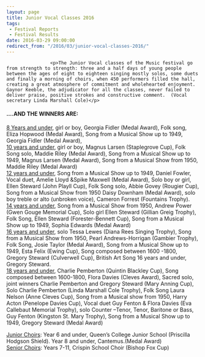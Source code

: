 ```yaml
---
layout: page
title: Junior Vocal Classes 2016
tags: 
 - Festival Reports
 - Festival Results
date: 2016-03-29 09:00:00
redirect_from: "/2016/03/junior-vocal-classes-2016/"
---
```

<section>

                    
                    <p>The Junior Vocal classes of the Music festival go from strength to strength: three and a half days of young people between the ages of eight to eighteen singing mostly solos, some duets and finally a morning of choirs, when 450 performers filled the hall, creating a great atmosphere of commitment and wholehearted enjoyment. Gaynor Keeble, the adjudicator for all the classes, never failed to deliver praise, positive strokes and constructive comment.  (Vocal secretary Linda Marshall Cole)</p>
<h4>….AND THE WINNERS ARE: </h4>
<p><u>8 Years and under</u>, girl or boy, Georgia Fidler (Medal Award), Folk song,      Eliza Hopwood (Medal Award), Song from a Musical Show up to 1949, Georgia Fidler (Medal Award),<br />
<u>10 years and under</u>, girl or boy, Magnus Larsen (Staplegrove Cup), Folk Song solo, Maddie Riley (Medal Award),  Song from a Musical Show up to 1949, Magnus Larsen (Medal Award),  Song from a Musical Show from 1950, Maddie Riley (Medal Award)<br />
<u>12 years and under</u>, Song from a Musical Show up to 1949, Daniel Fowler, Vocal duet, Amelie Lloyd &#038;Spike Maxwell (Medal Award), Solo boy or girl, Ellen Steward (John Playll Cup), Folk Song solo, Abbie Govey (Rougier Cup),  Song from a Musical Show from 1950 Daisy Downham (Medal Award), solo boy treble or alto (unbroken voice), Cameron Forrest (Fountains Trophy).<br />
<u>14 years and under</u>, Song from a Musical Show from 1950, Andrew Power (Gwen Gouge Memorial Cup), Solo girl Ellen Steward (Gillian Greig Trophy), Folk Song, Ellen Steward (Forester-Bennett Cup), Song from a Musical Show up to 1949, Sophia Edwards (Medal Award)<br />
<u>16 years and under</u>, solo Tessa Lewes (Diana Rees Singing Trophy), Song from a Musical Show from 1950, Pearl Andrews-Horrigan (Gambier Trophy), Folk Song, Josie Taylor (Medal Award),  Song from a Musical Show up to 1949, Esta Felix (Ewing Cup), Song composed between 1600 -1800, Gregory Steward (Culverwell Cup), British Art Song 16 years and under, Gregory Steward.<br />
<u>18 years and under</u>, Charlie Pemberton (Quintin Blackley Cup), Song composed between 1600-1800, Flora Davies (Cleves Award), Sacred solo, joint winners Charlie Pemberton and Gregory Steward (Mary Anning Cup), Solo Charlie Pemberton (Linda Marshall Cole Trophy), Folk Song  Laura Nelson (Anne Cleves Cup),  Song from a Musical show from 1950, Harry Acton (Penelope Davies Cup), Vocal duet Guy Fenton &#038; Flora Davies (Eva Callebaut Memorial Trophy), solo Counter –Tenor, Tenor, Baritone or Bass, Guy Fenton (Kingston St. Mary Trophy),  Song from a Musical Show up to 1949, Gregory Steward (Medal Award)</p>
<p><u>Junior Choirs</u>: Year 6 and under, Queen’s College Junior School (Priscilla Hodgson Shield). Year 8 and under, Cantemus.(Medal Award)<br />
<u>Senior Choirs</u>: Years 7-11, Crispin School Choir (Bishop Fox Cup)</p>

                
</section>
